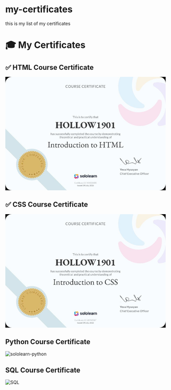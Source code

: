 # my-certificates
this is my list of my certificates

# 🎓 My Certificates

## ✅ HTML Course Certificate

![HTML Certificate](html-course-certificate.jpg)

## ✅ CSS Course Certificate

![CSS Certificate](css-course-certificate.jpg)

## Python Course Certificate

![sololearn-python](https://github.com/user-attachments/assets/7cf61a98-bb3e-49ce-818b-340021e22e4d)

## SQL Course Certificate

![SQL](https://github.com/user-attachments/assets/d9f14262-3730-4292-b4b7-c2a19899d058)
